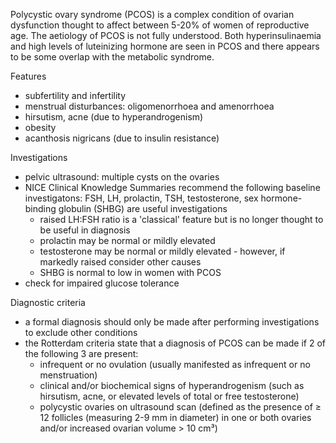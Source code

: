 Polycystic ovary syndrome (PCOS) is a complex condition of ovarian dysfunction thought to affect between 5\-20% of women of reproductive age. The aetiology of PCOS is not fully understood. Both hyperinsulinaemia and high levels of luteinizing hormone are seen in PCOS and there appears to be some overlap with the metabolic syndrome.  
  
Features  
* subfertility and infertility
* menstrual disturbances: oligomenorrhoea and amenorrhoea
* hirsutism, acne (due to hyperandrogenism)
* obesity
* acanthosis nigricans (due to insulin resistance)

  
Investigations  
* pelvic ultrasound: multiple cysts on the ovaries
* NICE Clinical Knowledge Summaries recommend the following baseline investigatons: FSH, LH, prolactin, TSH, testosterone, sex hormone\-binding globulin (SHBG) are useful investigations
	+ raised LH:FSH ratio is a 'classical' feature but is no longer thought to be useful in diagnosis
	+ prolactin may be normal or mildly elevated
	+ testosterone may be normal or mildly elevated \- however, if markedly raised consider other causes
	+ SHBG is normal to low in women with PCOS
* check for impaired glucose tolerance

  
Diagnostic criteria  
* a formal diagnosis should only be made after performing investigations to exclude other conditions
* the Rotterdam criteria state that a diagnosis of PCOS can be made if 2 of the following 3 are present:
	+ infrequent or no ovulation (usually manifested as infrequent or no menstruation)
	+ clinical and/or biochemical signs of hyperandrogenism (such as hirsutism, acne, or elevated levels of total or free testosterone)
	+ polycystic ovaries on ultrasound scan (defined as the presence of ≥ 12 follicles (measuring 2\-9 mm in diameter) in one or both ovaries and/or increased ovarian volume \> 10 cm³)
